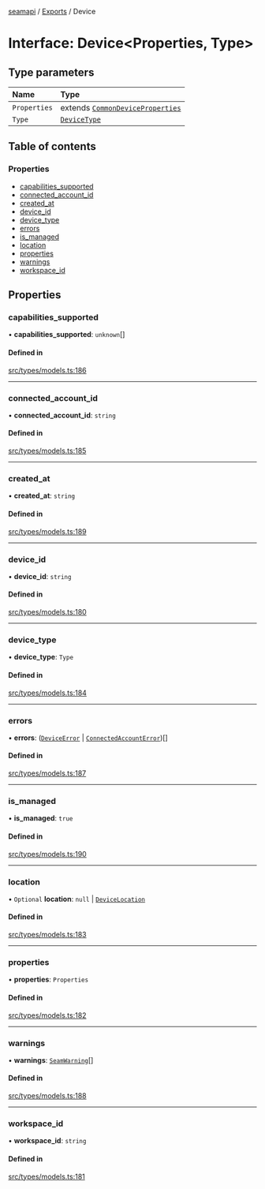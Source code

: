 [seamapi](../README.md) / [Exports](../modules.md) / Device

# Interface: Device<Properties, Type\>

## Type parameters

| Name | Type |
| :------ | :------ |
| `Properties` | extends [`CommonDeviceProperties`](../modules.md#commondeviceproperties) |
| `Type` | [`DeviceType`](../modules.md#devicetype) |

## Table of contents

### Properties

- [capabilities\_supported](Device.md#capabilities_supported)
- [connected\_account\_id](Device.md#connected_account_id)
- [created\_at](Device.md#created_at)
- [device\_id](Device.md#device_id)
- [device\_type](Device.md#device_type)
- [errors](Device.md#errors)
- [is\_managed](Device.md#is_managed)
- [location](Device.md#location)
- [properties](Device.md#properties)
- [warnings](Device.md#warnings)
- [workspace\_id](Device.md#workspace_id)

## Properties

### capabilities\_supported

• **capabilities\_supported**: `unknown`[]

#### Defined in

[src/types/models.ts:186](https://github.com/seamapi/javascript/blob/main/src/types/models.ts#L186)

___

### connected\_account\_id

• **connected\_account\_id**: `string`

#### Defined in

[src/types/models.ts:185](https://github.com/seamapi/javascript/blob/main/src/types/models.ts#L185)

___

### created\_at

• **created\_at**: `string`

#### Defined in

[src/types/models.ts:189](https://github.com/seamapi/javascript/blob/main/src/types/models.ts#L189)

___

### device\_id

• **device\_id**: `string`

#### Defined in

[src/types/models.ts:180](https://github.com/seamapi/javascript/blob/main/src/types/models.ts#L180)

___

### device\_type

• **device\_type**: `Type`

#### Defined in

[src/types/models.ts:184](https://github.com/seamapi/javascript/blob/main/src/types/models.ts#L184)

___

### errors

• **errors**: ([`DeviceError`](DeviceError.md) \| [`ConnectedAccountError`](ConnectedAccountError.md))[]

#### Defined in

[src/types/models.ts:187](https://github.com/seamapi/javascript/blob/main/src/types/models.ts#L187)

___

### is\_managed

• **is\_managed**: ``true``

#### Defined in

[src/types/models.ts:190](https://github.com/seamapi/javascript/blob/main/src/types/models.ts#L190)

___

### location

• `Optional` **location**: ``null`` \| [`DeviceLocation`](../modules.md#devicelocation)

#### Defined in

[src/types/models.ts:183](https://github.com/seamapi/javascript/blob/main/src/types/models.ts#L183)

___

### properties

• **properties**: `Properties`

#### Defined in

[src/types/models.ts:182](https://github.com/seamapi/javascript/blob/main/src/types/models.ts#L182)

___

### warnings

• **warnings**: [`SeamWarning`](SeamWarning.md)[]

#### Defined in

[src/types/models.ts:188](https://github.com/seamapi/javascript/blob/main/src/types/models.ts#L188)

___

### workspace\_id

• **workspace\_id**: `string`

#### Defined in

[src/types/models.ts:181](https://github.com/seamapi/javascript/blob/main/src/types/models.ts#L181)
